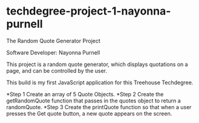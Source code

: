 # techdegree-project-1-nayonna-purnell
The Random Quote Generator Project

Software Developer: Nayonna Purnell

This project is a random quote generator, which displays quotations on a page, and can be controlled by the user. 

This build is my first JavaScript application for this Treehouse Techdegree.

*Step 1 Create an array of 5 Quote Objects.
*Step 2 Create the getRandomQuote function that passes in the quotes object to return a randomQuote.
*Step 3 Create the printQuote function so that when a user presses the Get quote button, a new quote appears on the screen.
